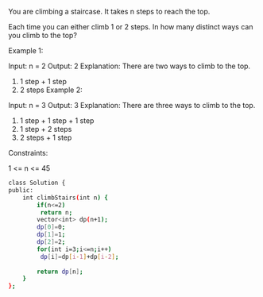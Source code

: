  
You are climbing a staircase. It takes n steps to reach the top.

Each time you can either climb 1 or 2 steps. In how many distinct ways can you climb to the top?

 

Example 1:

Input: n = 2
Output: 2
Explanation: There are two ways to climb to the top.
1. 1 step + 1 step
2. 2 steps
Example 2:

Input: n = 3
Output: 3
Explanation: There are three ways to climb to the top.
1. 1 step + 1 step + 1 step
2. 1 step + 2 steps
3. 2 steps + 1 step
 

Constraints:

1 <= n <= 45



```bash
class Solution {
public:
    int climbStairs(int n) {
        if(n<=2)
         return n;
        vector<int> dp(n+1);
        dp[0]=0;
        dp[1]=1;
        dp[2]=2;
        for(int i=3;i<=n;i++)
         dp[i]=dp[i-1]+dp[i-2];
        
        return dp[n];
    }
};

